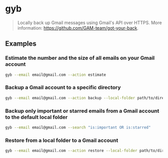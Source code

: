 # gyb

> Locally back up Gmail messages using Gmail's API over HTTPS. More information: <https://github.com/GAM-team/got-your-back>.

## Examples

### Estimate the number and the size of all emails on your Gmail account

```bash
gyb --email email@gmail.com --action estimate
```

### Backup a Gmail account to a specific directory

```bash
gyb --email email@gmail.com --action backup --local-folder path/to/directory
```

### Backup only important or starred emails from a Gmail account to the default local folder

```bash
gyb --email email@gmail.com --search "is:important OR is:starred"
```

### Restore from a local folder to a Gmail account

```bash
gyb --email email@gmail.com --action restore --local-folder path/to/directory
```
